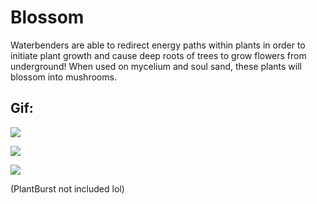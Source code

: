 # Blossom
Waterbenders are able to redirect energy paths within plants in order to initiate plant growth and cause deep roots of trees to grow flowers from underground! When used on mycelium and soul sand, these plants will blossom into mushrooms.

## Gif:

<a href="https://giphy.com/gifs/jrc7LBHF2bqE6YG3cm"><img src="https://media.giphy.com/media/jrc7LBHF2bqE6YG3cm/giphy.gif"/></a>

<a href="https://giphy.com/gifs/mD56ThvjLj7b4pMmRx"><img src="https://media.giphy.com/media/mD56ThvjLj7b4pMmRx/giphy.gif"/></a>

<a href="https://giphy.com/gifs/U844YGuTwvbcdifc4l"><img src="https://media.giphy.com/media/U844YGuTwvbcdifc4l/giphy.gif"/></a>

(PlantBurst not included lol)
